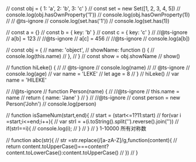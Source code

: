 // const obj = { 1: 'a', 2: 'b', 3: 'c' }
// const set = new Set([1, 2, 3, 4, 5])
// console.log(obj.hasOwnProperty('1'))
// console.log(obj.hasOwnProperty(1))
// // @ts-ignore
// console.log(set.has('1'))
// console.log(set.has(1))

// const a = {}
// const b = { key: 'b' }
// const c = { key: 'c' }
// //@ts-ignore
// a[b] = 123
// //@ts-ignore
// a[c] = 456
// //@ts-ignore
// console.log(a[b])

// const obj = {
// name: 'object',
// showName: function () {
// console.log(this.name)
// },
// }
// const show = obj.showName
// show()

// function hiLeke() {
// // @ts-ignore
// console.log(name)
// // @ts-ignore
// console.log(age)
// var name = 'LEKE'
// let age = 8
// }
// hiLeke()
// var name = 'HILEKE'

// //@ts-ignore
// function Person(name) {
// //@ts-ignore
// this.name = name
// return { name: 'Jane' }
// }
// //@ts-ignore
// const person = new Person('John')
// console.log(person)

// function isSameNum(start,end){
// start = (start<=1?11:start)
// for(var i =start;i<=end;i++){
// var strI = +(i.toString().split('').reverse().join(''))
// if(strI==i){
// console.log(i);
// }
// }
// } 1-10000 所有对称数

// function abc(str){
// str =str.replace(/[a-zA-Z]/g,function(content){
// return content.toUpperCase()===content?content.toLowerCase():content.toUpperCase()
// })
// }

